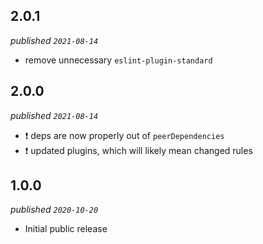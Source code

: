 ## 2.0.1

_published `2021-08-14`_

- remove unnecessary `eslint-plugin-standard`

## 2.0.0

_published `2021-08-14`_

- :exclamation: deps are now properly out of `peerDependencies`
- :exclamation: updated plugins, which will likely mean changed rules

## 1.0.0

_published `2020-10-20`_

- Initial public release
